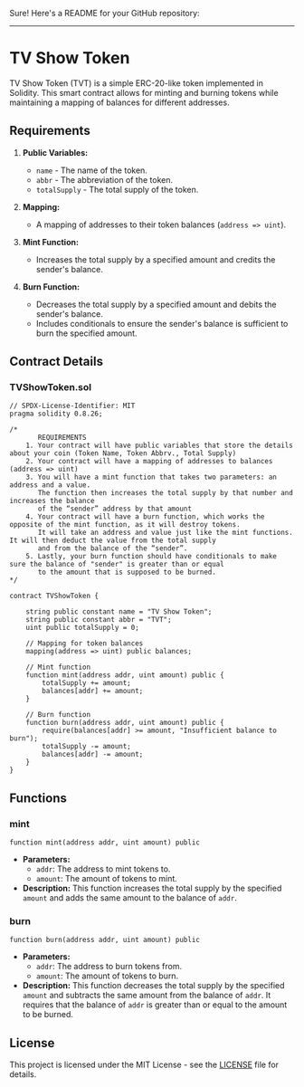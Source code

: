Sure! Here's a README for your GitHub repository:

---

# TV Show Token

TV Show Token (TVT) is a simple ERC-20-like token implemented in Solidity. This smart contract allows for minting and burning tokens while maintaining a mapping of balances for different addresses.

## Requirements

1. **Public Variables:**
   - `name` - The name of the token.
   - `abbr` - The abbreviation of the token.
   - `totalSupply` - The total supply of the token.

2. **Mapping:**
   - A mapping of addresses to their token balances (`address => uint`).

3. **Mint Function:**
   - Increases the total supply by a specified amount and credits the sender's balance.

4. **Burn Function:**
   - Decreases the total supply by a specified amount and debits the sender's balance.
   - Includes conditionals to ensure the sender's balance is sufficient to burn the specified amount.

## Contract Details

### TVShowToken.sol

```solidity
// SPDX-License-Identifier: MIT
pragma solidity 0.8.26;

/*
       REQUIREMENTS
    1. Your contract will have public variables that store the details about your coin (Token Name, Token Abbrv., Total Supply)
    2. Your contract will have a mapping of addresses to balances (address => uint)
    3. You will have a mint function that takes two parameters: an address and a value. 
       The function then increases the total supply by that number and increases the balance 
       of the “sender” address by that amount
    4. Your contract will have a burn function, which works the opposite of the mint function, as it will destroy tokens. 
       It will take an address and value just like the mint functions. It will then deduct the value from the total supply 
       and from the balance of the “sender”.
    5. Lastly, your burn function should have conditionals to make sure the balance of "sender" is greater than or equal 
       to the amount that is supposed to be burned.
*/

contract TVShowToken {

    string public constant name = "TV Show Token";
    string public constant abbr = "TVT";
    uint public totalSupply = 0;

    // Mapping for token balances
    mapping(address => uint) public balances;

    // Mint function 
    function mint(address addr, uint amount) public {
        totalSupply += amount;
        balances[addr] += amount;
    }

    // Burn function 
    function burn(address addr, uint amount) public {
        require(balances[addr] >= amount, "Insufficient balance to burn");
        totalSupply -= amount;
        balances[addr] -= amount;
    }
}
```

## Functions

### mint

```solidity
function mint(address addr, uint amount) public
```

- **Parameters:**
  - `addr`: The address to mint tokens to.
  - `amount`: The amount of tokens to mint.
- **Description:** This function increases the total supply by the specified `amount` and adds the same amount to the balance of `addr`.

### burn

```solidity
function burn(address addr, uint amount) public
```

- **Parameters:**
  - `addr`: The address to burn tokens from.
  - `amount`: The amount of tokens to burn.
- **Description:** This function decreases the total supply by the specified `amount` and subtracts the same amount from the balance of `addr`. It requires that the balance of `addr` is greater than or equal to the amount to be burned.

## License

This project is licensed under the MIT License - see the [LICENSE](LICENSE) file for details.


